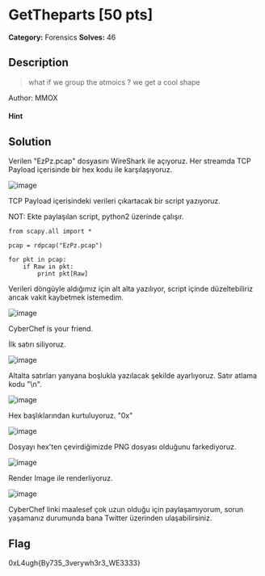 # GetTheparts [50 pts]

**Category:** Forensics
**Solves:** 46

## Description
>what if we group the atmoics ? we get a cool shape


Author: MMOX

#### Hint 

## Solution
Verilen "EzPz.pcap" dosyasını WireShark ile açıyoruz. Her streamda TCP Payload içerisinde bir hex kodu ile karşılaşıyoruz.

![image](https://user-images.githubusercontent.com/88983987/219962457-a8b4f7b8-131c-44bf-980d-c1b4b4408167.png)

TCP Payload içerisindeki verileri çıkartacak bir script yazıyoruz. 

NOT: Ekte paylaşılan script, python2 üzerinde çalışır.
```
from scapy.all import *

pcap = rdpcap("EzPz.pcap")

for pkt in pcap:
    if Raw in pkt:
        print pkt[Raw]
```

Verileri döngüyle aldığımız için alt alta yazılıyor, script içinde düzeltebiliriz ancak vakit kaybetmek istemedim. 

![image](https://user-images.githubusercontent.com/88983987/219962796-22afd2a7-ed4f-4bd7-9f52-e75798e23847.png)

CyberChef is your friend.

İlk satırı siliyoruz.

![image](https://user-images.githubusercontent.com/88983987/219962828-e4f589d0-8131-443f-9615-1cb5a87a1cce.png)

Altalta satırları yanyana boşlukla yazılacak şekilde ayarlıyoruz. Satır atlama kodu "\n".

![image](https://user-images.githubusercontent.com/88983987/219962866-c0d7dafd-0ed9-4062-9a38-cb9102661024.png)

Hex başlıklarından kurtuluyoruz. "0x" 

![image](https://user-images.githubusercontent.com/88983987/219962909-8540c2b8-d752-480e-921c-53a455dc1422.png)

Dosyayı hex'ten çevirdiğimizde PNG dosyası olduğunu farkediyoruz.

![image](https://user-images.githubusercontent.com/88983987/219962943-34207d32-ce86-4233-a5ef-28f3511879aa.png)

Render Image ile renderliyoruz.

![image](https://user-images.githubusercontent.com/88983987/219963003-1a2906b7-b585-4804-916b-2dc71991cc61.png)

CyberChef linki maalesef çok uzun olduğu için paylaşamıyorum, sorun yaşamanız durumunda bana Twitter üzerinden ulaşabilirsiniz.

## Flag

0xL4ugh{By735_3verywh3r3_WE3333}
